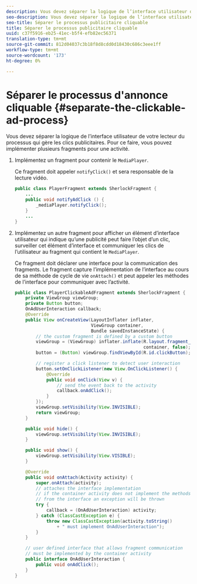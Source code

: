```yaml
---
description: Vous devez séparer la logique de l’interface utilisateur de votre lecteur du processus qui gère les clics publicitaires. Pour ce faire, vous pouvez implémenter plusieurs fragments pour une activité.
seo-description: Vous devez séparer la logique de l’interface utilisateur de votre lecteur du processus qui gère les clics publicitaires. Pour ce faire, vous pouvez implémenter plusieurs fragments pour une activité.
seo-title: Séparer le processus publicitaire cliquable
title: Séparer le processus publicitaire cliquable
uuid: c37f5916-eb25-41ec-b5f4-efb82ec56371
translation-type: tm+mt
source-git-commit: 812d04037c3b18f8d8cdd0d18430c686c3eee1ff
workflow-type: tm+mt
source-wordcount: '173'
ht-degree: 0%

---
```



# Séparer le processus d&#39;annonce cliquable {#separate-the-clickable-ad-process}

Vous devez séparer la logique de l’interface utilisateur de votre lecteur du processus qui gère les clics publicitaires. Pour ce faire, vous pouvez implémenter plusieurs fragments pour une activité.

1. Implémentez un fragment pour contenir le `MediaPlayer`.

   Ce fragment doit appeler `notifyClick()` et sera responsable de la lecture vidéo.

   ```java
   public class PlayerFragment extends SherlockFragment { 
       ... 
       public void notifyAdClick () { 
           _mediaPlayer.notifyClick(); 
       } 
       ... 
   } 
   ```

1. Implémentez un autre fragment pour afficher un élément d’interface utilisateur qui indique qu’une publicité peut faire l’objet d’un clic, surveiller cet élément d’interface et communiquer les clics de l’utilisateur au fragment qui contient le `MediaPlayer`.

   Ce fragment doit déclarer une interface pour la communication des fragments. Le fragment capture l’implémentation de l’interface au cours de sa méthode de cycle de vie `onAttach()` et peut appeler les méthodes de l’interface pour communiquer avec l’activité.

   ```java
   public class PlayerClickableAdFragment extends SherlockFragment { 
       private ViewGroup viewGroup; 
       private Button button; 
       OnAdUserInteraction callback; 
       @Override 
       public View onCreateView(LayoutInflater inflater,  
                                ViewGroup container,  
                                Bundle savedInstanceState) { 
           // the custom fragment is defined by a custom button 
           viewGroup = (ViewGroup) inflater.inflate(R.layout.fragment_player_clickable_ad,  
                                                    container, false); 
           button = (Button) viewGroup.findViewById(R.id.clickButton); 
   
           // register a click listener to detect user interaction 
           button.setOnClickListener(new View.OnClickListener() { 
               @Override 
               public void onClick(View v) { 
                   // send the event back to the activity 
                   callback.onAdClick(); 
               } 
           }); 
           viewGroup.setVisibility(View.INVISIBLE); 
           return viewGroup; 
       } 
   
       public void hide() { 
           viewGroup.setVisibility(View.INVISIBLE); 
       } 
   
       public void show() { 
           viewGroup.setVisibility(View.VISIBLE);     
       } 
   
       @Override 
       public void onAttach(Activity activity) { 
           super.onAttach(activity); 
           // attaches the interface implementation 
           // if the container activity does not implement the methods  
           // from the interface an exception will be thrown 
           try { 
               callback = (OnAdUserInteraction) activity; 
           } catch (ClassCastException e) { 
               throw new ClassCastException(activity.toString() 
                   + " must implement OnAdUserInteraction"); 
           }     
       } 
   
       // user defined interface that allows fragment communication 
       // must be implemented by the container activity 
       public interface OnAdUserInteraction { 
           public void onAdClick(); 
       } 
   } 
   ```

